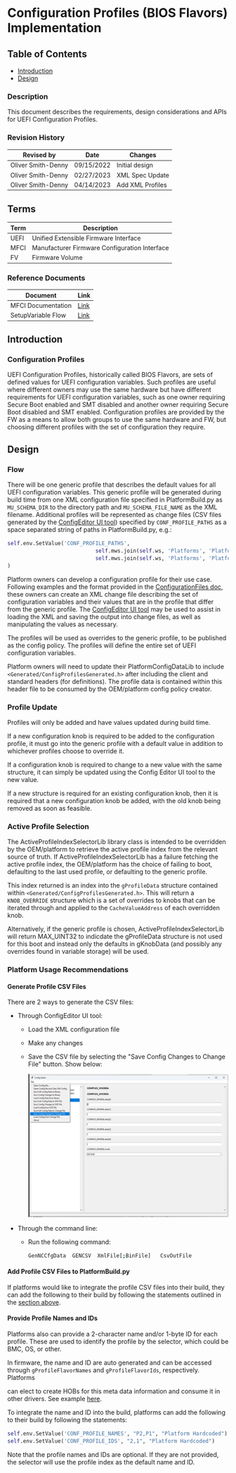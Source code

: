 # Configuration Profiles (BIOS Flavors) Implementation

## Table of Contents

- [Introduction](#introduction)
- [Design](#design)

### Description

This document describes the requirements, design considerations and APIs for UEFI Configuration Profiles.

### Revision History

| Revised by   | Date      | Changes           |
| ------------ | --------- | ------------------|
| Oliver Smith-Denny   | 09/15/2022| Initial design |
| Oliver Smith-Denny | 02/27/2023 | XML Spec Update |
| Oliver Smith-Denny | 04/14/2023 | Add XML Profiles |

## Terms

| Term   | Description                     |
| ------ | ------------------------------- |
| UEFI | Unified Extensible Firmware Interface |
| MFCI | Manufacturer Firmware Configuration Interface |
| FV | Firmware Volume |

### Reference Documents

| Document                                  | Link                                |
| ----------------------------------------- | ----------------------------------- |
| MFCI Documentation | [Link](https://microsoft.github.io/mu/dyn/mu_plus/MfciPkg/Docs/Mfci_Feature/)  |
| SetupVariable Flow | [Link](../Overview/Overview.md) |

## Introduction

### Configuration Profiles

UEFI Configuration Profiles, historically called BIOS Flavors, are sets of defined values for UEFI configuration variables.
Such profiles are useful where different owners may use the same hardware but have different requirements for UEFI
configuration variables, such as one owner requiring Secure Boot enabled and SMT disabled and another owner requiring
Secure Boot disabled and SMT enabled. Configuration profiles are provided by the FW as a means to allow both groups to
use the same hardware and FW, but choosing different profiles with the set of configuration they require.

## Design

### Flow

There will be one generic profile that describes the default values for all UEFI configuration variables. This
generic profile will be generated during build time from one XML configuration file specified in PlatformBuild.py as
`MU_SCHEMA_DIR` to the directory path and `MU_SCHEMA_FILE_NAME` as the XML filename. Additional profiles will be
represented as change files (CSV files generated by the [ConfigEditor UI tool](../../Tools/ConfigEditor.py))
specified by `CONF_PROFILE_PATHS` as a space separated string of paths in PlatformBuild.py, e.g.:

```python
self.env.SetValue('CONF_PROFILE_PATHS',
                            self.mws.join(self.ws, 'Platforms', 'PlatformPkg', 'Config', 'Profile1.csv'),
                            self.mws.join(self.ws, 'Platforms', 'PlatformPkg', 'Config', 'Profile2.csv')
)
```

Platform owners can develop a configuration profile for their use case. Following examples and the format provided in
the [ConfigurationFiles doc](../ConfigurationFiles/ConfigurationFiles.md), these owners can create an XML change file
describing the set of configuration variables and their values that are in the profile that differ from the generic
profile. The [ConfigEditor UI tool](../../Tools/ConfigEditor.py) may be used to assist in loading the XML and saving
the output into change files, as well as manipulating the values as necessary.

The profiles will be used as overrides to the generic profile, to be published as the config policy. The profiles will
define the entire set of UEFI configuration variables.

Platform owners will need to update their PlatformConfigDataLib to include `<Generated/ConfigProfilesGenerated.h>`
after including the client and standard headers (for definitions). The profile data is contained within this header file
to be consumed by the OEM/platform config policy creator.

### Profile Update

Profiles will only be added and have values updated during build time.

If a new configuration knob is required to be added to the configuration profile, it must go into the generic profile
with a default value in addition to whichever profiles choose to override it.

If a configuration knob is required to change to a new value with the same structure, it can simply be updated using the
Config Editor UI tool to the new value.

If a new structure is required for an existing configuration knob, then it is required that a new configuration knob
be added, with the old knob being removed as soon as feasible.

### Active Profile Selection

The ActiveProfileIndexSelectorLib library class is intended to be overridden by the OEM/platform to retrieve the active
profile index from the relevant source of truth. If ActiveProfileIndexSelectorLib has a failure fetching the active
profile index, the OEM/platform has the choice of failing to boot, defaulting to the last used profile, or defaulting
to the generic profile.

This index returned is an index into the `gProfileData` structure contained within
`<Generated/ConfigProfilesGenerated.h>`. This will return a `KNOB_OVERRIDE` structure which is a set of overrides to
knobs that can be iterated through and applied to the `CacheValueAddress` of each overridden knob.

Alternatively, if the generic profile is chosen, ActiveProfileIndexSelectorLib will return MAX_UINT32 to indicdate the
gProfileData structure is not used for this boot and instead only the defaults in gKnobData (and possibly any
overrides found in variable storage) will be used.

### Platform Usage Recommendations

#### Generate Profile CSV Files

There are 2 ways to generate the CSV files:

- Through ConfigEditor UI tool:

  - Load the XML configuration file
  - Make any changes
  - Save the CSV file by selecting the "Save Config Changes to Change File" button. Show below:

    ![Profile Through ConfigEditor UI tool](Images/profile_ui.png)

- Through the command line:

  - Run the following command:

    ```bash
    GenNCCfgData  GENCSV  XmlFile[;BinFile]   CsvOutFile
    ```

#### Add Profile CSV Files to PlatformBuild.py

If platforms would like to integrate the profile CSV files into their build, they can add the following to their build by
following the statements outlined in the [section above](#flow).

#### Provide Profile Names and IDs

Platforms also can provide a 2-character name and/or 1-byte ID for each profile. These are used to identify the profile
by the selector, which could be BMC, OS, or other.

In firmware, the name and ID are auto generated and can be accessed through `gProfileFlavorNames` and `gProfileFlavorIds`, respectively. Platforms

can elect to create HOBs for this meta data information and consume it in other drivers. See example [here](https://github.com/microsoft/mu_oem_sample/tree/release/202302/OemPkg/OemConfigPolicyCreatorPei).


To integrate the name and ID into the build, platforms can add the following to their build by following the statements:

```python
self.env.SetValue('CONF_PROFILE_NAMES', "P2,P1", "Platform Hardcoded")
self.env.SetValue('CONF_PROFILE_IDS', "2,1", "Platform Hardcoded")
```

Note that the profile names and IDs are optional. If they are not provided, the selector will use the profile index as
the default name and ID.
